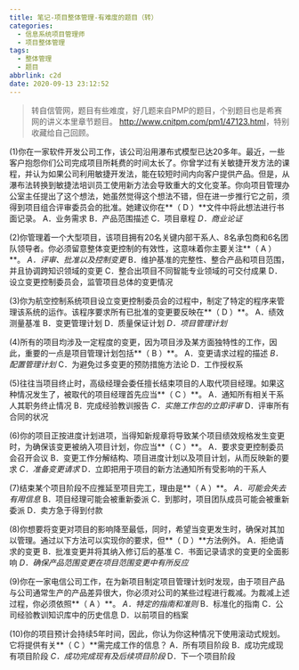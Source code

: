 ```yaml
---
title: 笔记-项目整体管理-有难度的题目（转）
categories:
  - 信息系统项目管理师
  - 项目整体管理
tags:
  - 整体管理
  - 题目
abbrlink: c2d
date: 2020-09-13 23:12:52
---
```


> 转自信管网，题目有些难度，好几题来自PMP的题目，个别题目也是希赛网的讲义本里章节题目。
> <http://www.cnitpm.com/pm1/47123.html>，特别收藏给自己回顾。

(1)你在一家软件开发公司工作，该公司沿用瀑布式模型已达20多年。最近，一些客户抱怨你们公司完成项目所耗费的时间太长了。你曾学过有关敏捷开发方法的课程，并认为如果公司利用敏捷开发法，能在较短时间内向客户提供产品。但是，从瀑布法转换到敏捷法培训员工使用新方法会导致重大的文化变革。你向项目管理办公室主任提出了这个想法，她虽然觉得这个想法不错，但在进一步推行它之前，须得到项目组合评审委员会的批准。她建议你在**（ D ）**文件中将此想法进行书面记录。
A．业务需求 B．产品范围描述 C．项目章程 *D．商业论证*

(2)你管理着一个大型项目，该项目拥有20名关键内部干系人、8名承包商和6名团队领导者。你必须留意整体变更控制的有效性，这意味着你主要关注**（ A ）**。
*A．评审、批准以及控制变更*
B．维护基准的完整性、整合产品和项目范围，并且协调跨知识领域的变更
C．整合出项目不同智能专业领域的可交付成果
D．设立变更控制委员会，监管项目总体的变更情况

(3)你为航空控制系统项目设立变更控制委员会的过程中，制定了特定的程序来管理该系统的运作。该程序要求所有已批准的变更要反映在**（ D ）**。
A．绩效测量基准 B．变更管理计划
D．质量保证计划 *D．项目管理计划*

(4)所有的项目均涉及一定程度的变更，因为项目涉及某方面独特性的工作，因此，重要的一点是项目管理计划包括**（ B ）**。
A．变更请求过程的描述
*B．配置管理计划*
C．为避免过多变更的预防措施方法论
D．工作授权系

(5)往往当项目终止时，高级经理会委任擅长结束项目的人取代项目经理。如果这种情况发生了，被取代的项目经理首先应当**（ C ）**。
A．通知所有相关干系人其职务终止情况
B．完成经验教训报告
*C．实施工作包的立即评审*
D．评审所有合同的状况

(6)你的项目正按进度计划进项，当得知新规章将导致某个项目绩效规格发生变更时，为确保该变更被纳入项目计划，你应当**（ C ）**。
A．要求变更控制委员会召开会议
B．变更工作分解结构、项目进度计划以及项目计划，从而反映新的要求
*C．准备变更请求*
D．立即把用于项目的新方法通知所有受影响的干系人

(7)结束某个项目阶段不应推延至项目完工，理由是**（ A ）**。
*A．可能会失去有用信息*
B．项目经理可能会被重新委派
C．到那时，项目团队成员可能会被重新委派
D．卖方急于得到付款

(8)你想要将变更对项目的影响降至最低，同时，希望当变更发生时，确保对其加以管理。通过以下方法可以实现你的要求，但**（ D ）**方法例外。
A．拒绝请求的变更
B．批准变更并将其纳入修订后的基准
C．书面记录请求的变更的全面影响
*D．确保产品范围变更在项目范围变更中有所反应*

(9)你在一家电信公司工作，在为新项目制定项目管理计划时发现，由于项目产品与公司通常生产的产品差异很大，你必须对公司的某些过程进行裁减。为裁减上述过程，你必须依照**（ A ）**。
*A．特定的指南和准则*
B．标准化的指南
C．公司经验教训知识库中的历史信息
D．以前项目的档案

(10)你的项目预计会持续5年时间，因此，你认为你这种情况下使用滚动式规划。它将提供有关**（ C ）**需完成工作的信息？
A．所有项目阶段
B．成功完成现有项目阶段
*C．成功完成现有及后续项目阶段*
D．下一个项目阶段
